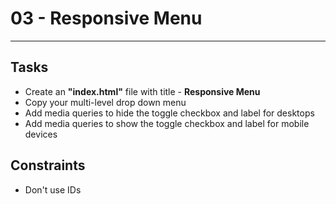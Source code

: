 # 03 - Responsive Menu

---

## Tasks

- Create an **"index.html"** file with title - **Responsive Menu**
- Copy your multi-level drop down menu
- Add media queries to hide the toggle checkbox and label for desktops
- Add media queries to show the toggle checkbox and label for mobile devices

## Constraints

- Don't use IDs
